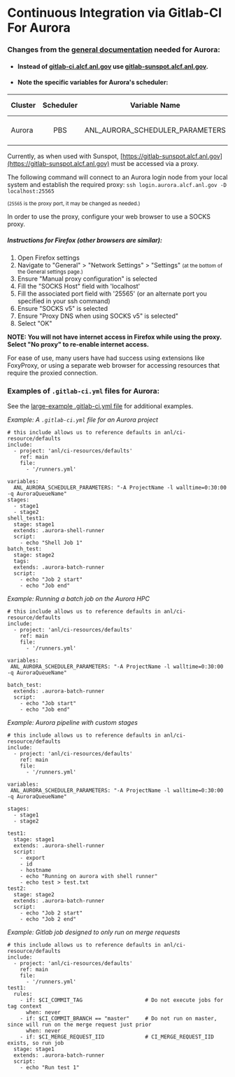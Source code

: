 # Continuous Integration via Gitlab-CI For Aurora

### Changes from the [general documentation](https://docs.alcf.anl.gov/services/gitlab-ci/) needed for Aurora:
-  #### Instead of [gitlab-ci.alcf.anl.gov](https://gitlab-ci.alcf.anl.gov) use [gitlab-sunspot.alcf.anl.gov](https://gitlab-sunspot.alcf.anl.gov).
-  #### Note the specific variables for Aurora's scheduler:
  | Cluster | Scheduler | Variable Name | Support docs |
  |:--------|:---------:|:-------------:|:------------:|
  | Aurora | PBS       | ANL_AURORA_SCHEDULER_PARAMETERS  | [Aurora Getting Started](../getting-started-on-aurora.md) |

Currently, as when used with Sunspot, [https://gitlab-sunspot.alcf.anl.gov](https://gitlab-sunspot.alcf.anl.gov) must be accessed via a proxy.

The following command will connect to an Aurora login node from your local system and establish the required proxy: `ssh login.aurora.alcf.anl.gov -D localhost:25565`

<small>(`25565` is the proxy port, it may be changed as needed.)</small>

In order to use the proxy, configure your web browser to use a SOCKS proxy.

##### Instructions for Firefox (other browsers are similar):
1. Open Firefox settings
2. Navigate to "General" > "Network Settings" > "Settings" 
    <small>(at the bottom of the General settings page.)</small>
3. Ensure "Manual proxy configuration" is selected
4. Fill the "SOCKS Host" field with 'localhost'
5. Fill the associated port field with '25565' (or an alternate port you specified in your ssh command)
6. Ensure "SOCKS v5" is selected
7. Ensure "Proxy DNS when using SOCKS v5" is selected"
8. Select "OK"

**NOTE: You will not have internet access in Firefox while using the proxy. Select "No proxy" to re-enable internet access.**

For ease of use, many users have had success using extensions like FoxyProxy, or using a separate web browser for accessing resources that require the proxied connection.

### Examples of `.gitlab-ci.yml` files for Aurora:

See the [large-example .gitlab-ci.yml file](https://gitlab-sunspot.alcf.anl.gov/anl/ci-resources/examples/large-example/-/blob/master/.gitlab-ci.yml) for additional examples.

_Example: A `.gitlab-ci.yml` file for an Aurora project_
```
# this include allows us to reference defaults in anl/ci-resource/defaults
include:
  - project: 'anl/ci-resources/defaults'
    ref: main
    file:
      - '/runners.yml'

variables:
  ANL_AURORA_SCHEDULER_PARAMETERS: "-A ProjectName -l walltime=0:30:00  -q AuroraQueueName"
stages:
  - stage1
  - stage2
shell_test1:
  stage: stage1
  extends: .aurora-shell-runner
  script:
    - echo "Shell Job 1"
batch_test:
  stage: stage2
  tags:
  extends: .aurora-batch-runner
  script:
    - echo "Job 2 start"
    - echo "Job end"
```

_Example: Running a batch job on the Aurora HPC_
```
# this include allows us to reference defaults in anl/ci-resource/defaults
include:
  - project: 'anl/ci-resources/defaults'
    ref: main
    file:
      - '/runners.yml'

variables:
 ANL_AURORA_SCHEDULER_PARAMETERS: "-A ProjectName -l walltime=0:30:00  -q AuroraQueueName"

batch_test:
  extends: .aurora-batch-runner
  script:
    - echo "Job start"
    - echo "Job end"
```


_Example: Aurora pipeline with custom stages_
```
# this include allows us to reference defaults in anl/ci-resource/defaults
include:
  - project: 'anl/ci-resources/defaults'
    ref: main
    file:
      - '/runners.yml'

variables:
 ANL_AURORA_SCHEDULER_PARAMETERS: "-A ProjectName -l walltime=0:30:00  -q AuroraQueueName"

stages:
  - stage1
  - stage2

test1:
  stage: stage1
  extends: .aurora-shell-runner
  script:
    - export
    - id
    - hostname
    - echo "Running on aurora with shell runner" 
    - echo test > test.txt
test2:
  stage: stage2
  extends: .aurora-batch-runner
  script:
    - echo "Job 2 start"
    - echo "Job 2 end"
```


_Example: Gitlab job designed to only run on merge requests_
```
# this include allows us to reference defaults in anl/ci-resource/defaults
include:
  - project: 'anl/ci-resources/defaults'
    ref: main
    file:
      - '/runners.yml'
test1:
  rules:
    - if: $CI_COMMIT_TAG                    # Do not execute jobs for tag context
      when: never
    - if: $CI_COMMIT_BRANCH == "master"     # Do not run on master, since will run on the merge request just prior
      when: never
    - if: $CI_MERGE_REQUEST_IID             # CI_MERGE_REQUEST_IID exists, so run job
  stage: stage1
  extends: .aurora-batch-runner
  script:
    - echo "Run test 1"
```
